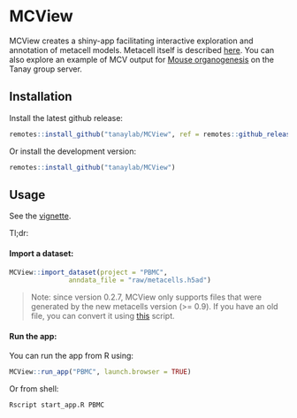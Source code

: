 
<!-- README.md is generated from README.Rmd. Please edit that file -->

# MCView

<!-- badges: start -->
<!-- badges: end -->

MCView creates a shiny-app facilitating interactive exploration and
annotation of metacell models. Metacell itself is described
[here](https://pypi.org/project/metacells/). You can also explore an
example of MCV output for [Mouse
organogenesis](https://apps.tanaylab.com/MCV/mm_gastru/) on the Tanay
group server.

## Installation

Install the latest github release:

``` r
remotes::install_github("tanaylab/MCView", ref = remotes::github_release())
```

Or install the development version:

``` r
remotes::install_github("tanaylab/MCView")
```

## Usage

See the
[vignette](https://tanaylab.github.io/MCView/articles/MCView.html).

Tl;dr:

#### Import a dataset:

``` r
MCView::import_dataset(project = "PBMC",                
               anndata_file = "raw/metacells.h5ad")
```

> Note: since version 0.2.7, MCView only supports files that were
> generated by the new metacells version (\>= 0.9). If you have an old
> file, you can convert it using
> [this](https://github.com/tanaylab/metacells/blob/master/bin/convert_0.8_to_0.9.py)
> script.

#### Run the app:

You can run the app from R using:

``` r
MCView::run_app("PBMC", launch.browser = TRUE)
```

Or from shell:

``` bash
Rscript start_app.R PBMC
```
